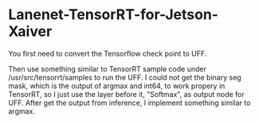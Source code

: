 # Lanenet-TensorRT-for-Jetson-Xaiver

You first need to convert the Tensorflow check point to UFF. 

Then use something similar to TensorRT sample code under /usr/src/tensorrt/samples to run the UFF. I could not get the binary seg mask, which is the output of argmax and int64, to work propery in TensorRT, so I just use the layer before it, "Softmax", as output node for UFF. After get the output from inference, I implement something similar to argmax.



